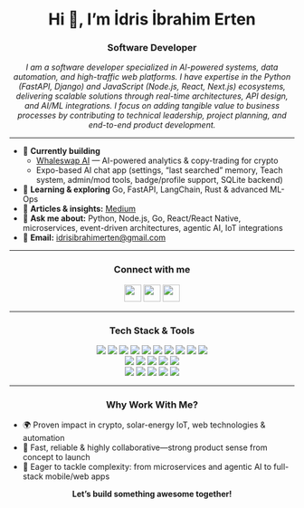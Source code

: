 <h1 align="center">Hi 👋, I’m İdris İbrahim Erten</h1>
<h3 align="center">Software Developer</h3>

<p align="center">
  <em>
    I am a software developer specialized in AI-powered systems, data automation, and high-traffic web platforms. I have expertise in the Python (FastAPI, Django) and JavaScript (Node.js, React, Next.js) ecosystems, delivering scalable solutions through real-time        architectures, API design, and AI/ML integrations. I focus on adding tangible value to business processes by contributing to technical leadership, project planning, and end-to-end product development.
  </em>
</p>

---

- 🔭 **Currently building**  
  - [Whaleswap AI](https://whaleswap.ai) — AI-powered analytics & copy-trading for crypto  
  - Expo-based AI chat app (settings, “last searched” memory, Teach system, admin/mod tools, badge/profile support, SQLite backend)  
- 🌱 **Learning & exploring** Go, FastAPI, LangChain, Rust & advanced ML-Ops  
- 📝 **Articles & insights:** [Medium](https://medium.com/@idrisibrahimerten)  
- 💬 **Ask me about:** Python, Node.js, Go, React/React Native, microservices, event-driven architectures, agentic AI, IoT integrations  
- 📧 **Email:** idrisibrahimerten@gmail.com  

---

<h3 align="center">Connect with me</h3>
<p align="center">
  <a href="https://linkedin.com/in/idrisibrahimerten" target="_blank"><img src="https://img.shields.io/badge/LinkedIn-blue?logo=linkedin" height="30"/></a>
  <a href="https://medium.com/@idrisibrahimerten" target="_blank"><img src="https://img.shields.io/badge/Medium-black?logo=medium" height="30"/></a>
  <a href="https://www.youtube.com/@yazlmcininargeofisi" target="_blank"><img src="https://img.shields.io/badge/YouTube-red?logo=youtube" height="30"/></a>
</p>

---

<h3 align="center">Tech Stack & Tools</h3>
<p align="center">
  <img src="https://img.shields.io/badge/Python-3776AB?logo=python&logoColor=white&style=for-the-badge"/>
  <img src="https://img.shields.io/badge/FastAPI-009688?logo=fastapi&logoColor=white&style=for-the-badge"/>
  <img src="https://img.shields.io/badge/Go-00ADD8?logo=go&logoColor=white&style=for-the-badge"/>
  <img src="https://img.shields.io/badge/Node.js-339933?logo=node.js&logoColor=white&style=for-the-badge"/>
  <img src="https://img.shields.io/badge/TypeScript-3178C6?logo=typescript&logoColor=white&style=for-the-badge"/>
  <img src="https://img.shields.io/badge/React-20232A?logo=react&logoColor=61DAFB&style=for-the-badge"/>
  <img src="https://img.shields.io/badge/React%20Native-61DAFB?logo=react&logoColor=black&style=for-the-badge"/>
  <img src="https://img.shields.io/badge/Expo-1B1F23?logo=expo&logoColor=white&style=for-the-badge"/>
  <img src="https://img.shields.io/badge/Next.js-000000?logo=next.js&logoColor=white&style=for-the-badge"/>
  <img src="https://img.shields.io/badge/TailwindCSS-06B6D4?logo=tailwindcss&logoColor=white&style=for-the-badge"/>
  <br/>
  <img src="https://img.shields.io/badge/PostgreSQL-4169E1?logo=postgresql&logoColor=white&style=for-the-badge"/>
  <img src="https://img.shields.io/badge/MongoDB-47A248?logo=mongodb&logoColor=white&style=for-the-badge"/>
  <img src="https://img.shields.io/badge/Redis-DC382D?logo=redis&logoColor=white&style=for-the-badge"/>
  <img src="https://img.shields.io/badge/Kafka-231F20?logo=apachekafka&logoColor=white&style=for-the-badge"/>
  <img src="https://img.shields.io/badge/RabbitMQ-FF6600?logo=rabbitmq&logoColor=white&style=for-the-badge"/>
  <br/>
  <img src="https://img.shields.io/badge/Docker-2496ED?logo=docker&logoColor=white&style=for-the-badge"/>
  <img src="https://img.shields.io/badge/Kubernetes-326CE5?logo=kubernetes&logoColor=white&style=for-the-badge"/>
  <img src="https://img.shields.io/badge/AWS-232F3E?logo=amazonaws&logoColor=white&style=for-the-badge"/>
  <img src="https://img.shields.io/badge/GCP-4285F4?logo=googlecloud&logoColor=white&style=for-the-badge"/>
  <img src="https://img.shields.io/badge/Linux-FCC624?logo=linux&logoColor=black&style=for-the-badge"/>
</p>

---

<h3 align="center">Why Work With Me?</h3>

- 🌍 Proven impact in crypto, solar-energy IoT, web technologies & automation 
- 🤝 Fast, reliable & highly collaborative—strong product sense from concept to launch  
- 🚀 Eager to tackle complexity: from microservices and agentic AI to full-stack mobile/web apps  

<p align="center">
  <b>Let’s build something awesome together!</b>
</p>
